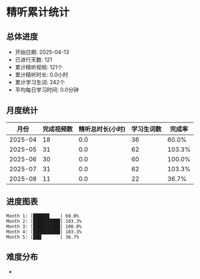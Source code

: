 # 精听累计统计

## 总体进度

- 开始日期: 2025-04-13
- 已进行天数: 121
- 累计精听视频: 121个
- 累计精听时长: 0.0小时
- 累计学习生词: 242个
- 平均每日学习时间: 0.0分钟

## 月度统计

| 月份 | 完成视频数 | 精听总时长(小时) | 学习生词数 | 完成率 |
|-----|-----------|----------------|----------|-------|
| 2025-04 | 18 | 0.0 | 36 | 60.0% |
| 2025-05 | 31 | 0.0 | 62 | 103.3% |
| 2025-06 | 30 | 0.0 | 60 | 100.0% |
| 2025-07 | 31 | 0.0 | 62 | 103.3% |
| 2025-08 | 11 | 0.0 | 22 | 36.7% |

## 进度图表

```
Month 1: [██████    ] 60.0%
Month 2: [██████████] 103.3%
Month 3: [██████████] 100.0%
Month 4: [██████████] 103.3%
Month 5: [███       ] 36.7%
```

## 难度分布

- [简单/中等/困难]: 121 (100.0%)